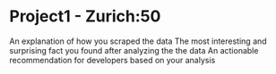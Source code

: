 # Project1 - Zurich:50
An explanation of how you scraped the data
The most interesting and surprising fact you found after analyzing the the data
An actionable recommendation for developers based on your analysis

